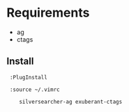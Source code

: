 # Requirements

- ag 
- ctags

## Install 

```
 :PlugInstall

 :source ~/.vimrc

```

```
	silversearcher-ag exuberant-ctags 
```
